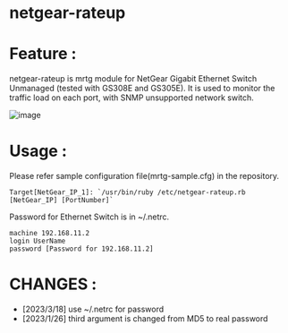 # netgear-rateup

# Feature :
netgear-rateup is mrtg module for NetGear Gigabit Ethernet Switch Unmanaged (tested with GS308E and GS305E). It is used to monitor the traffic load on each port, with SNMP unsupported network switch.

![image](https://user-images.githubusercontent.com/10361358/226910635-155e4856-1e8b-4aa2-85ca-81fbeaae9d94.png)

# Usage :
Please refer sample configuration file(mrtg-sample.cfg) in the repository.

```
Target[NetGear_IP_1]: `/usr/bin/ruby /etc/netgear-rateup.rb [NetGear_IP] [PortNumber]`
```

Password for Ethernet Switch is in ~/.netrc.

```
machine 192.168.11.2
login UserName
password [Password for 192.168.11.2]
```

# CHANGES :
 * [2023/3/18]  use ~/.netrc for password
 * [2023/1/26]  third argument is changed from MD5 to real password
